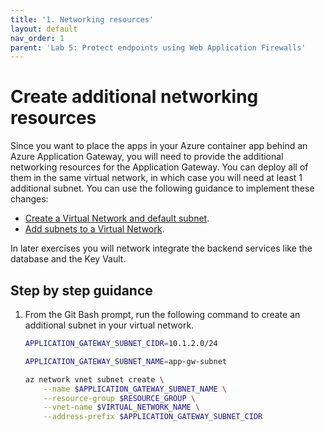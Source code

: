 ```yaml
---
title: '1. Networking resources'
layout: default
nav_order: 1
parent: 'Lab 5: Protect endpoints using Web Application Firewalls'
---
```


# Create additional networking resources

Since you want to place the apps in your Azure container app behind an Azure Application Gateway, you will need to provide the additional networking resources for the Application Gateway. You can deploy all of them in the same virtual network, in which case you will need at least 1 additional subnet. You can use the following guidance to implement these changes:

- [Create a Virtual Network and default subnet](https://docs.microsoft.com/cli/azure/network/vnet?view=azure-cli-latest#az-network-vnet-create).
- [Add subnets to a Virtual Network](https://docs.microsoft.com/cli/azure/network/vnet/subnet?view=azure-cli-latest).

In later exercises you will network integrate the backend services like the database and the Key Vault.

## Step by step guidance

1. From the Git Bash prompt, run the following command to create an additional subnet in your virtual network.

   ```bash
   APPLICATION_GATEWAY_SUBNET_CIDR=10.1.2.0/24
   
   APPLICATION_GATEWAY_SUBNET_NAME=app-gw-subnet
   
   az network vnet subnet create \
       --name $APPLICATION_GATEWAY_SUBNET_NAME \
       --resource-group $RESOURCE_GROUP \
       --vnet-name $VIRTUAL_NETWORK_NAME \
       --address-prefix $APPLICATION_GATEWAY_SUBNET_CIDR
   ```
